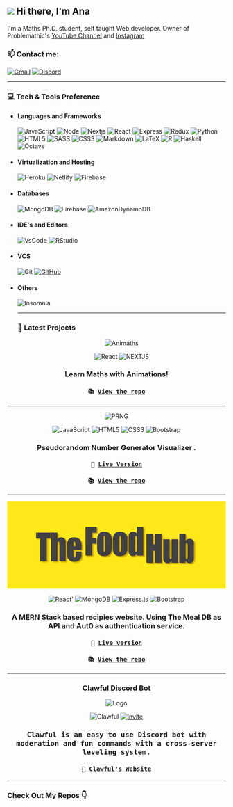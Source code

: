## <img src="https://github.com/claytonjhamilton/claytonjhamilton/blob/main/images/waving_hand.gif" width="35px">  Hi there, I'm Ana


I'm a Maths Ph.D. student, self taught Web developer. Owner of Problemathic's [YouTube Channel](https://www.youtube.com/problemathic) and [Instagram](https://www.instagram.com/problemathicvideos/)



### 📫 Contact me:
[![Gmail](https://img.shields.io/badge/Gmail-D14836?style=for-the-badge&logo=gmail&logoColor=white)](mailto:anaemilia.deorellana@gmail.com?subject=Hello%20Ana,%20From%20Github)
[![Discord](https://img.shields.io/badge/Ukliz%236961-%237289DA.svg?style=for-the-badge&logo=discord&logoColor=white)](https://img.shields.io/badge/Ukliz%236961-%237289DA.svg?style=for-the-badge&logo=discord&logoColor=white)

---

### 💻 Tech & Tools Preference

- #### Languages and Frameworks

  ![JavaScript](https://img.shields.io/badge/javascript-%23323330.svg?style=for-the-badge&logo=javascript&logoColor=white) ![Node](https://img.shields.io/badge/node.js-%2343853D.svg?style=for-the-badge&logo=node-dot-js&logoColor=white) ![Nextjs](https://img.shields.io/badge/Next-black?style=for-the-badge&logo=next.js&logoColor=white) ![React](https://img.shields.io/badge/react-%2320232a.svg?style=for-the-badge&logo=react&logoColor=%2361DAFB) ![Express](https://img.shields.io/badge/express.js-%23404d59.svg?style=for-the-badge&logo=express&logoColor=%2361DAFB) ![Redux](https://img.shields.io/badge/redux-%23593d88.svg?style=for-the-badge&logo=redux&logoColor=white) ![Python](https://img.shields.io/badge/python-3670A0?style=for-the-badge&logo=python&logoColor=white) ![HTML5](https://img.shields.io/badge/html5-%23E34F26.svg?style=for-the-badge&logo=html5&logoColor=white) ![SASS](https://img.shields.io/badge/SASS-hotpink.svg?style=for-the-badge&logo=SASS&logoColor=white) ![CSS3](https://img.shields.io/badge/css3-%231572B6.svg?style=for-the-badge&logo=css3&logoColor=white) ![Markdown](https://img.shields.io/badge/markdown-%23000000.svg?style=for-the-badge&logo=markdown&logoColor=white) ![LaTeX](https://img.shields.io/badge/latex-%23008080.svg?style=for-the-badge&logo=latex&logoColor=white) ![R](https://img.shields.io/badge/r-%23276DC3.svg?style=for-the-badge&logo=r&logoColor=white) ![Haskell](https://img.shields.io/badge/Haskell-5e5086?style=for-the-badge&logo=haskell&logoColor=white) ![Octave](https://img.shields.io/badge/OCTAVE-darkblue?style=for-the-badge&logo=octave&logoColor=fcd683)


- #### Virtualization and Hosting

  ![Heroku](https://img.shields.io/badge/heroku-%23430098.svg?style=for-the-badge&logo=heroku&logoColor=white) ![Netlify](https://img.shields.io/badge/netlify-%23000000.svg?style=for-the-badge&logo=netlify&logoColor=#00C7B7) ![Firebase](https://img.shields.io/badge/firebase-%23039BE5.svg?style=for-the-badge&logo=firebase)


- #### Databases
  ![MongoDB](https://img.shields.io/badge/MongoDB-%234ea94b.svg?style=for-the-badge&logo=mongodb&logoColor=white) ![Firebase](https://img.shields.io/badge/Firebase-039BE5?style=for-the-badge&logo=Firebase&logoColor=white) ![AmazonDynamoDB](https://img.shields.io/badge/Amazon%20DynamoDB-4053D6?style=for-the-badge&logo=Amazon%20DynamoDB&logoColor=white)


- #### IDE's and Editors
  ![VsCode](https://img.shields.io/badge/vscode-blue.svg?style=for-the-badge&logo=visual-studio-code&labelColor=ffffff&logoColor=blue) ![RStudio](https://img.shields.io/badge/RStudio-4285F4?style=for-the-badge&logo=rstudio&logoColor=white)


- #### VCS
  ![Git](https://img.shields.io/badge/git-%23F05033.svg?style=for-the-badge&logo=git&logoColor=white) [![GitHub](https://img.shields.io/badge/github-%23121011.svg?style=for-the-badge&logo=github&logoColor=white)](http://github.com/AnadeOre)


- #### Others
  ![Insomnia](https://img.shields.io/badge/Insomnia-5849be?style=for-the-badge&logo=Insomnia&logoColor=white")

  --- 

  ### 📖 Latest Projects

  <p align='center'>
    <img alt='Animaths' src='https://github.com/AnadeOre/AniMaths/blob/master/Images/Logo.png?raw=true' height=200px/>
  </p>
  <p align='center'>            
  <img alt="React" src="https://img.shields.io/badge/react-%2320232a.svg?style=for-the-badge&logo=react&logoColor=%2361DAFB"/>  <img alt="NEXTJS" src="https://img.shields.io/badge/Next-black?style=for-the-badge&logo=next.js&logoColor=white"/>
</p>              
<h3 align='center'>
  Learn Maths with Animations!
</h3>
<p align='center'>
 <samp>
</p>
<h4 align='center'>
<samp>📚 <a href='https://github.com/AnadeOre/AniMaths/tree/master' target="_blank">View the repo</a> </samp>                 
</h4>                    

---

<p align='center'>
  <img alt='PRNG' src='https://raw.githubusercontent.com/Uklizdev/PRNG-Visualizer/master/Assets/Logo%20small.png' height=300px/>
</p>                                      
<p align='center'>
  <img alt="JavaScript" src="https://img.shields.io/badge/javascript-%23323330.svg?style=for-the-badge&logo=javascript&logoColor=%23F7DF1E"/>  <img alt="HTML5" src="https://img.shields.io/badge/html5-%23E34F26.svg?style=for-the-badge&logo=html5&logoColor=white"/>  <img alt="CSS3" src="https://img.shields.io/badge/css3-%231572B6.svg?style=for-the-badge&logo=css3&logoColor=white"/>  <img alt="Bootstrap" src="https://img.shields.io/badge/bootstrap-%23563D7C.svg?style=for-the-badge&logo=bootstrap&logoColor=white"/>
</p>               
                 
<h3 align='center'>
 Pseudorandom Number Generator Visualizer .
</h3>
<h4 align='center'>
<samp>📡  <a href='https://prngvisualizer.netlify.app/'>Live Version</a></samp>
</h4>
<h4 align='center'>
<samp>📚 <a href='https://github.com/Uklizdev/PRNG-Visualizer' target="_blank">View the repo</a></samp>                 
</h4>                    

---

<p align='center'>
  <img alt='Thefoodhub' src='https://github.com/AnadeOre/The-Food-Hub/blob/master/client/public/Logo.png?raw=true' height=200px/>
</p>

<p align='center'>
<img alt=React' src='https://img.shields.io/badge/React-20232A?style=for-the-badge&logo=react&logoColor=61DAFB'> <img alt='MongoDB' src='https://img.shields.io/badge/MongoDB-4EA94B?style=for-the-badge&logo=mongodb&logoColor=white'>  <img alt="Express.js" src="https://img.shields.io/badge/express.js-%23404d59.svg?style=for-the-badge&logo=express&logoColor=%2361DAFB"/> <img alt="Bootstrap" src="https://img.shields.io/badge/bootstrap-%23563D7C.svg?style=for-the-badge&logo=bootstrap&logoColor=white"/>
</p>

<h3 align='center'>
  A MERN Stack based recipies website. Using The Meal DB as API and Aut0 as authentication service.
</h3>
<h4 align='center'>
<samp>📡 <a href='https://the-foodhub.herokuapp.com/'>Live version</a></samp>
</h4>
<h4 align='center'>
<samp>📚 <a href='https://github.com/Uklizdev/The-Food-Hub'>View the repo</a></samp>                 
</h4>
                 <hr>

<h3 align='center'>Clawful Discord Bot</h3>

<p align='center'>
<img alt='Logo' src='https://images.discordapp.net/avatars/775810393556779018/eb5ac69d0e756696573496769ad7d773.png?size=128'/>
</p>
<p align='center'>
<img alt='Clawful' src='https://img.shields.io/badge/Clawful-Online-7289DA?style=for-the-badge&logo=discord'/> <a href="https://discord.com/oauth2/authorize?client_id=775810393556779018&scope=bot&permissions=272682054" target="_blank"><img alt='Invite' src='https://img.shields.io/badge/-Add%20me!-%23F9BF9E?style=for-the-badge&logo=discord&logoColor=gray'/></a>
</p>

<h3 align='center'>
<samp>Clawful is an easy to use Discord bot with moderation and fun commands with a cross-server leveling system.</samp>
</h3>

<h4 align='center'>
<a href='https://clawful.cf/'><samp>📡 Clawful's Website</a></samp>
</h4>

---
### Check Out My Repos 👇
